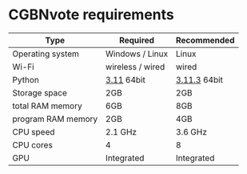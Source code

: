 # CGBNvote requirements

| Type               | Required                                                            | Recommended                                                           |
|--------------------|---------------------------------------------------------------------|-----------------------------------------------------------------------|
| Operating system   | Windows / Linux                                                     | Linux                                                                 |
| Wi-Fi              | wireless / wired                                                    | wired                                                                 |
| Python             | [3.11](https://www.python.org/downloads/release/python-3110/) 64bit | [3.11.3](https://www.python.org/downloads/release/python-3113/) 64bit |
| Storage space      | 2GB                                                                 | 2GB                                                                   |
| total RAM memory   | 6GB                                                                 | 8GB                                                                   |
| program RAM memory | 2GB                                                                 | 4GB                                                                   |
| CPU speed          | 2.1 GHz                                                             | 3.6 GHz                                                               |
| CPU cores          | 4                                                                   | 8                                                                     |
| GPU                | Integrated                                                          | Integrated                                                            |

